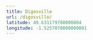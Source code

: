 ```yaml
---
title: Digosville
url: /digosville/
latitude: 49.631179700000004
longitude: -1.5257070000000001
---
```

